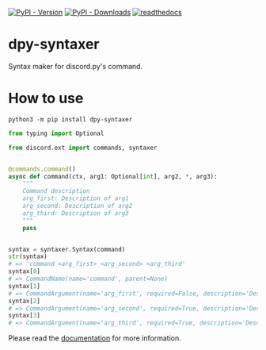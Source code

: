 [![PyPI - Version](https://img.shields.io/pypi/v/dpy-syntaxer)](https://pypi.org/project/dpy-syntaxer) [![PyPI - Downloads](https://img.shields.io/badge/dynamic/json?label=downloads&query=%24.total_downloads&url=https%3A%2F%2Fapi.pepy.tech%2Fapi%2Fprojects%2Fdpy-syntaxer)](https://pepy.tech/project/dpy-syntaxer/) [![readthedocs](https://readthedocs.org/projects/dpy-syntaxer/badge/?version=latest)](https://dpy-syntaxer.readthedocs.io)  

# dpy-syntaxer

Syntax maker for discord.py's command.

# How to use

`python3 -m pip install dpy-syntaxer`

```py
from typing import Optional

from discord.ext import commands, syntaxer


@commands.command()
async def command(ctx, arg1: Optional[int], arg2, *, arg3):
    """
    Command description
    arg_first: Description of arg1
    arg_second: Description of arg2
    arg_third: Description of arg3
    """
    pass


syntax = syntaxer.Syntax(command)
str(syntax)
# => 'command <arg_first> <arg_second> <arg_third'
syntax[0]
# => CommandName(name='command', parent=None)
syntax[1]
# => CommandArgument(name='arg_first', required=False, description='Description of arg1', format='[arg_first]', flag=<ArgumentType.optional: 2>, default=<class 'inspect._empty'>)
syntax[2]
# => CommandArgument(name='arg_second', required=True, description='Description of arg2', format='<arg_second>', flag=<ArgumentType.required: 1>, default=None)
syntax[3]
# => CommandArgument(name='arg_third', required=True, description='Description of arg3', format='<arg_third', flag=<ArgumentType.kwarg|required: 9>, default=None)
```

Please read the [documentation](https://dpy-syntaxer.readthedocs.io) for more information.